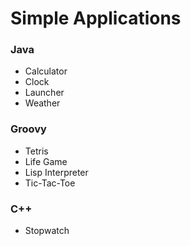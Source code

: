# Simple Applications

### Java
* Calculator
* Clock
* Launcher
* Weather

### Groovy
* Tetris
* Life Game
* Lisp Interpreter
* Tic-Tac-Toe

### C++
* Stopwatch
